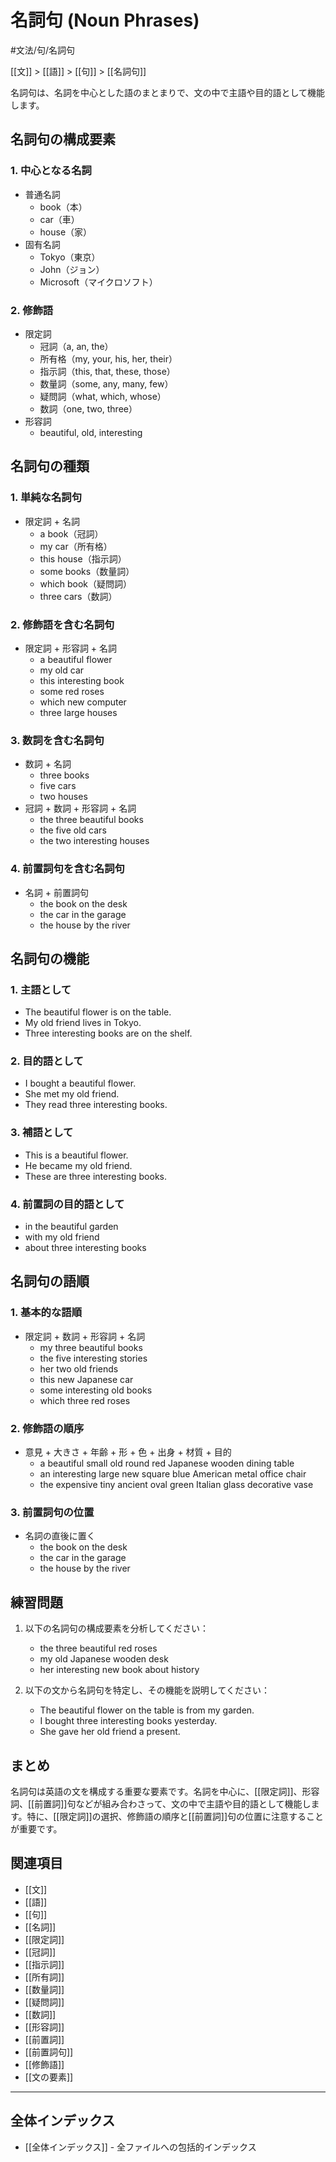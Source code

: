 ﻿# 名詞句 (Noun Phrases)

#文法/句/名詞句

[[文]] > [[語]] > [[句]] > [[名詞句]]

名詞句は、名詞を中心とした語のまとまりで、文の中で主語や目的語として機能します。

## 名詞句の構成要素

### 1. 中心となる名詞
- 普通名詞
  - book（本）
  - car（車）
  - house（家）
- 固有名詞
  - Tokyo（東京）
  - John（ジョン）
  - Microsoft（マイクロソフト）

### 2. 修飾語
- 限定詞
  - 冠詞（a, an, the）
  - 所有格（my, your, his, her, their）
  - 指示詞（this, that, these, those）
  - 数量詞（some, any, many, few）
  - 疑問詞（what, which, whose）
  - 数詞（one, two, three）
- 形容詞
  - beautiful, old, interesting

## 名詞句の種類

### 1. 単純な名詞句
- 限定詞 + 名詞
  - a book（冠詞）
  - my car（所有格）
  - this house（指示詞）
  - some books（数量詞）
  - which book（疑問詞）
  - three cars（数詞）

### 2. 修飾語を含む名詞句
- 限定詞 + 形容詞 + 名詞
  - a beautiful flower
  - my old car
  - this interesting book
  - some red roses
  - which new computer
  - three large houses

### 3. 数詞を含む名詞句
- 数詞 + 名詞
  - three books
  - five cars
  - two houses
- 冠詞 + 数詞 + 形容詞 + 名詞
  - the three beautiful books
  - the five old cars
  - the two interesting houses

### 4. 前置詞句を含む名詞句
- 名詞 + 前置詞句
  - the book on the desk
  - the car in the garage
  - the house by the river

## 名詞句の機能

### 1. 主語として
- The beautiful flower is on the table.
- My old friend lives in Tokyo.
- Three interesting books are on the shelf.

### 2. 目的語として
- I bought a beautiful flower.
- She met my old friend.
- They read three interesting books.

### 3. 補語として
- This is a beautiful flower.
- He became my old friend.
- These are three interesting books.

### 4. 前置詞の目的語として
- in the beautiful garden
- with my old friend
- about three interesting books

## 名詞句の語順

### 1. 基本的な語順
- 限定詞 + 数詞 + 形容詞 + 名詞
  - my three beautiful books
  - the five interesting stories
  - her two old friends
  - this new Japanese car
  - some interesting old books
  - which three red roses

### 2. 修飾語の順序
- 意見 + 大きさ + 年齢 + 形 + 色 + 出身 + 材質 + 目的
  - a beautiful small old round red Japanese wooden dining table
  - an interesting large new square blue American metal office chair
  - the expensive tiny ancient oval green Italian glass decorative vase

### 3. 前置詞句の位置
- 名詞の直後に置く
  - the book on the desk
  - the car in the garage
  - the house by the river

## 練習問題
1. 以下の名詞句の構成要素を分析してください：
   - the three beautiful red roses
   - my old Japanese wooden desk
   - her interesting new book about history

2. 以下の文から名詞句を特定し、その機能を説明してください：
   - The beautiful flower on the table is from my garden.
   - I bought three interesting books yesterday.
   - She gave her old friend a present.

## まとめ
名詞句は英語の文を構成する重要な要素です。名詞を中心に、[[限定詞]]、形容詞、[[前置詞]]句などが組み合わさって、文の中で主語や目的語として機能します。特に、[[限定詞]]の選択、修飾語の順序と[[前置詞]]句の位置に注意することが重要です。

## 関連項目
- [[文]]
- [[語]]
- [[句]]
- [[名詞]]
- [[限定詞]]
- [[冠詞]]
- [[指示詞]]
- [[所有詞]]
- [[数量詞]]
- [[疑問詞]]
- [[数詞]]
- [[形容詞]]
- [[前置詞]]
- [[前置詞句]]
- [[修飾語]]
- [[文の要素]]

---

## 全体インデックス
- [[全体インデックス]] - 全ファイルへの包括的インデックス 